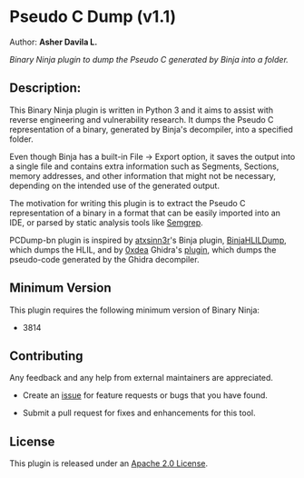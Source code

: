# Pseudo C Dump (v1.1)
Author: **Asher Davila L.**

_Binary Ninja plugin to dump the Pseudo C generated by Binja into a folder._

## Description:

This Binary Ninja plugin is written in Python 3 and it aims to assist with reverse engineering  and vulnerability research. It dumps the Pseudo C representation of a binary, generated by Binja's decompiler, into a specified folder. 

Even though Binja has a built-in File -> Export option, it saves the output into a single file and contains extra information such as Segments, Sections, memory addresses, and other information that might not be necessary, depending on the intended use of the generated output.

The motivation for writing this plugin is to extract the Pseudo C representation of a binary in a format that can be easily imported into an IDE, or parsed by static analysis tools like [Semgrep](https://github.com/returntocorp/semgrep).

PCDump-bn plugin is inspired by [atxsinn3r](https://github.com/atxsinn3r)'s Binja plugin, [BinjaHLILDump](https://github.com/atxsinn3r/BinjaHLILDump), which dumps the HLIL, and by [0xdea](https://github.com/0xdea) Ghidra's [plugin](https://github.com/0xdea/ghidra-scripts/blob/main/Haruspex.java), which dumps the pseudo-code generated by the Ghidra decompiler.


## Minimum Version

This plugin requires the following minimum version of Binary Ninja:

* 3814

## Contributing

Any feedback and any help from external maintainers are appreciated.

* Create an [issue](https://github.com/AsherDLL/PCDump-bn/issues) for feature requests or bugs that you have found.

* Submit a pull request for fixes and enhancements for this tool.

## License

This plugin is released under an [Apache 2.0 License](./LICENSE).
